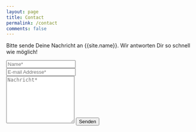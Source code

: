```yaml
---
layout: page
title: Contact
permalink: /contact
comments: false
---
```


<form   action="https://formspree.io/f/mdojawek" method="POST">    
<p class="mb-4">Bitte sende Deine Nachricht an {{site.name}}. Wir antworten Dir so schnell wie möglich!</p>
<div class="form-group row">
<div class="col-md-6">
<input class="form-control" type="text" name="name" placeholder="Name*" required>
</div>
<div class="col-md-6">
<input class="form-control" type="email" name="_replyto" placeholder="E-mail Addresse*" required>
</div>
</div>
<textarea rows="8" class="form-control mb-3" name="message" placeholder="Nachricht*" required></textarea>    
<input class="btn btn-dark" type="submit" value="Senden">
</form>